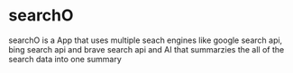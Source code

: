# searchO
searchO is a App that uses multiple seach engines like google search api, bing search api and brave search api and AI that summarzies the all of the search data into one summary 

